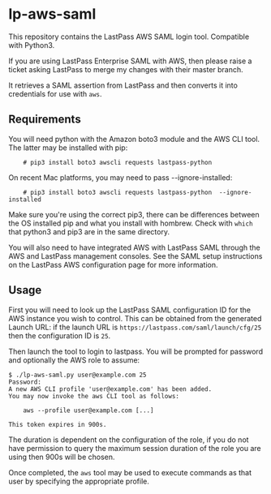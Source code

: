 # lp-aws-saml

This repository contains the LastPass AWS SAML login tool. Compatible with Python3.

If you are using LastPass Enterprise SAML with AWS, then please raise a ticket asking LastPass to merge my changes with their master branch.  

It retrieves a SAML assertion from LastPass and then converts it into credentials for use with ```aws```.

## Requirements

You will need python with the Amazon boto3 module and the AWS CLI tool.
The latter may be installed with pip:
```
    # pip3 install boto3 awscli requests lastpass-python
```
On recent Mac platforms, you may need to pass --ignore-installed:

```
    # pip3 install boto3 awscli requests lastpass-python  --ignore-installed
```

Make sure you're using the correct pip3, there can be differences between the OS installed pip and what you install with hombrew. Check with ```which``` that python3 and pip3 are in the same directory.

You will also need to have integrated AWS with LastPass SAML through the
AWS and LastPass management consoles.  See the SAML setup instructions on the
LastPass AWS configuration page for more information.

## Usage

First you will need to look up the LastPass SAML configuration ID for the AWS
instance you wish to control.  This can be obtained from the generated
Launch URL: if the launch URL is ```https://lastpass.com/saml/launch/cfg/25```
then the configuration ID is ```25```.

Then launch the tool to login to lastpass.  You will be prompted for
password and optionally the AWS role to assume:

```
$ ./lp-aws-saml.py user@example.com 25
Password:
A new AWS CLI profile 'user@example.com' has been added.
You may now invoke the aws CLI tool as follows:

    aws --profile user@example.com [...]

This token expires in 900s.
```

The duration is dependent on the configuration of the role, if you do not have permission to query the maximum session duration of the role you are using then 900s will be chosen. 

Once completed, the ```aws``` tool may be used to execute commands as that
user by specifying the appropriate profile.
